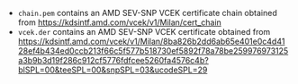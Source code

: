 - `chain.pem` contains an AMD SEV-SNP VCEK certificate chain obtained from https://kdsintf.amd.com/vcek/v1/Milan/cert_chain
- `vcek.der` contains an AMD SEV-SNP VCEK certificate obtained from https://kdsintf.amd.com/vcek/v1/Milan/8ba826b2dd6ab65e401e0c4d4128ef4b434ed0ccb213f66c5f577b518730ef5892f78a78be259976973125a3b9b3d19f286c912cf5776fdfcee5260fa4576c4b?blSPL=00&teeSPL=00&snpSPL=03&ucodeSPL=29
